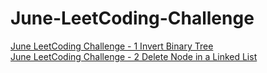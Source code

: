 # June-LeetCoding-Challenge
[June LeetCoding Challenge - 1 Invert Binary Tree](https://medium.com/@xyrot94/june-leetcoding-challenge-226-invert-binary-tree-7b61955e3b24)  
[June LeetCoding Challenge - 2 Delete Node in a Linked List](https://medium.com/@xyrot94/june-leetcoding-challenge-237-delete-node-in-a-linked-list-86d2799aa818)  

